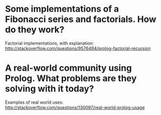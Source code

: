 # Some implementations of a Fibonacci series and factorials. How do they work?
Factorial implementations, with explanation:
http://stackoverflow.com/questions/9576494/prolog-factorial-recursion

# A real-world community using Prolog. What problems are they solving with it today?
Examples of real world uses:
http://stackoverflow.com/questions/130097/real-world-prolog-usage
